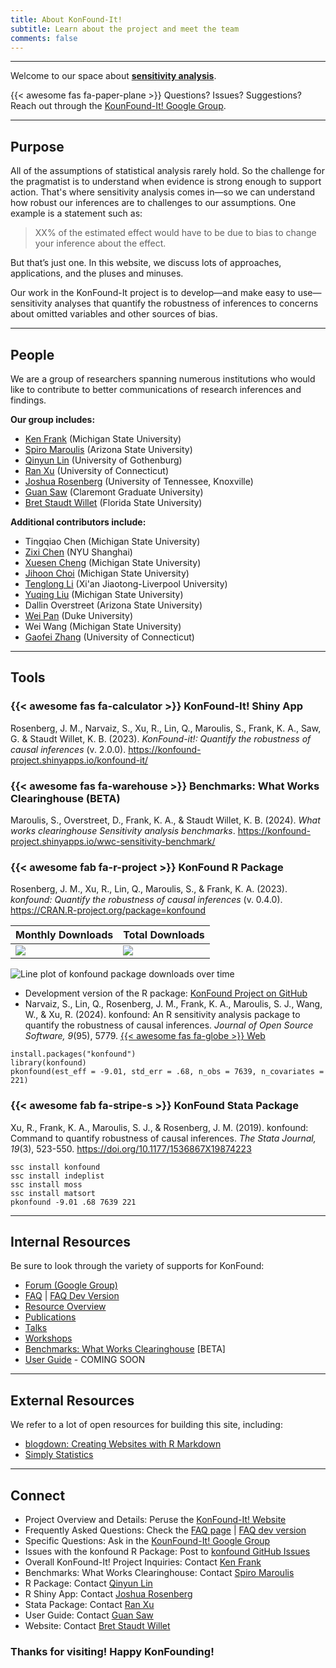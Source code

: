 ```yaml
---
title: About KonFound-It!
subtitle: Learn about the project and meet the team
comments: false
---
```




---

Welcome to our space about **[sensitivity analysis](https://en.wikipedia.org/wiki/Sensitivity_analysis)**. 

{{< awesome fas fa-paper-plane >}} Questions? Issues? Suggestions? Reach out through the [KounFound-It! Google Group](https://groups.google.com/g/konfound-it).

---


## Purpose

All of the assumptions of statistical analysis rarely hold. So the challenge for the pragmatist is to understand when evidence is strong enough to support action. That's where sensitivity analysis comes in&#8212;so we can understand how robust our inferences are to challenges to our assumptions. One example is a statement such as: 

> XX% of the estimated effect would have to be due to bias to change your inference about the effect.

But that’s just one. In this website, we discuss lots of approaches, applications, and the pluses and minuses.

Our work in the KonFound-It project is to develop&#8212;and make easy to use&#8212;sensitivity analyses that quantify the robustness of inferences to concerns about omitted variables and other sources of bias.

---


## People

We are a group of researchers spanning numerous institutions who would like to contribute to better communications of research inferences and findings.

**Our group includes:**

- [Ken Frank](https://msu.edu/~kenfrank/) (Michigan State University)
- [Spiro Maroulis](http://www.public.asu.edu/~smarouli/Spiro_Maroulis/Home.html) (Arizona State University)
- [Qinyun Lin](https://www.linkedin.com/in/qinyun-lin-b72763112/) (University of Gothenburg)
- [Ran Xu](https://sites.google.com/site/ranxupersonalweb/) (University of Connecticut)
- [Joshua Rosenberg](https://joshuamrosenberg.com/) (University of Tennessee, Knoxville)
- [Guan Saw](https://www.cgu.edu/people/guan-saw/) (Claremont Graduate University)
- [Bret Staudt Willet](https://bretsw.com) (Florida State University)

**Additional contributors include:**

- Tingqiao Chen (Michigan State University)
- [Zixi Chen](https://caser.shanghai.nyu.edu/people/zixi-chen/) (NYU Shanghai)
- [Xuesen Cheng](https://www.linkedin.com/in/xuesen-cheng-452272190/) (Michigan State University)
- [Jihoon Choi](https://www.linkedin.com/in/jihoon-choi-60a918223/) (Michigan State University)
- [Tenglong Li](https://www.xjtlu.edu.cn/en/staff-details/staff/tenglong-li) (Xi'an Jiaotong-Liverpool University)
- [Yuqing Liu](https://www.linkedin.com/in/yuqing-liu-b6372889/) (Michigan State University)
- Dallin Overstreet (Arizona State University)
- [Wei Pan](https://sites.duke.edu/panwei/) (Duke University)
- Wei Wang (Michigan State University)
- [Gaofei Zhang](https://www.linkedin.com/in/gaofei-zhang-450013107/) (University of Connecticut)

---


## Tools

### {{< awesome fas fa-calculator >}} KonFound-It! Shiny App

Rosenberg, J. M., Narvaiz, S., Xu, R., Lin, Q., Maroulis, S., Frank, K. A., Saw, G. & Staudt Willet, K. B. (2023). *KonFound-it!: Quantify the robustness of causal inferences* (v. 2.0.0). https://konfound-project.shinyapps.io/konfound-it/



### {{< awesome fas fa-warehouse >}} Benchmarks: What Works Clearinghouse (BETA)

Maroulis, S., Overstreet, D., Frank, K. A., & Staudt Willet, K. B. (2024). *What works clearinghouse Sensitivity analysis benchmarks*. https://konfound-project.shinyapps.io/wwc-sensitivity-benchmark/



### {{< awesome fab fa-r-project >}} KonFound R Package

Rosenberg, J. M., Xu, R., Lin, Q., Maroulis, S., & Frank, K. A. (2023). *konfound: Quantify the robustness of causal inferences* (v. 0.4.0). https://CRAN.R-project.org/package=konfound 

| Monthly Downloads | Total Downloads |
| :---------------- | :-------------- |
| ![](https://cranlogs.r-pkg.org/badges/konfound?color=9bbb59) | ![](https://cranlogs.r-pkg.org/badges/grand-total/konfound?color=9bbb59) |

![Line plot of konfound package downloads over time](/img/konfound-downloads.png)

- Development version of the R package: [KonFound Project on GitHub](https://github.com/konfound-project/konfound)
- Narvaiz, S., Lin, Q., Rosenberg, J. M., Frank, K. A., Maroulis, S. J., Wang, W., & Xu, R. (2024). konfound: An R sensitivity analysis package to quantify the robustness of causal inferences. *Journal of Open Source Software, 9*(95), 5779. [{{< awesome fas fa-globe >}} Web](https://doi.org/10.21105/joss.05779)

```
install.packages("konfound")
library(konfound)
pkonfound(est_eff = -9.01, std_err = .68, n_obs = 7639, n_covariates = 221)
```



### {{< awesome fab fa-stripe-s >}} KonFound Stata Package

Xu, R., Frank, K. A., Maroulis, S. J., & Rosenberg, J. M. (2019). konfound: Command to quantify robustness of causal inferences. *The Stata Journal, 19*(3), 523-550. https://doi.org/10.1177/1536867X19874223

```
ssc install konfound
ssc install indeplist
ssc install moss
ssc install matsort
pkonfound -9.01 .68 7639 221
```


---


## Internal Resources

Be sure to look through the variety of supports for KonFound:

- [Forum (Google Group)](https://groups.google.com/g/konfound-it)
- [FAQ](/page/faq) | [FAQ Dev Version](https://www.dropbox.com/s/9eymdekym5g50o7/frequently%20asked%20questions%20for%20application%20of%20konfound-it.docx?dl=0)
- [Resource Overview](/page/resources)
- [Publications](/page/publications)
- [Talks](/page/talks)
- [Workshops](/page/workshops)
- [Benchmarks: What Works Clearinghouse](https://konfound-project.shinyapps.io/wwc-sensitivity-benchmark/) [BETA]
- [User Guide]() - COMING SOON

---


## External Resources

We refer to a lot of open resources for building this site, including:

- [blogdown: Creating Websites with R Markdown](https://bookdown.org/yihui/blogdown/)
- [Simply Statistics](https://simplystatistics.org/)

---

## Connect

- Project Overview and Details: Peruse the [KonFound-It! Website](https://konfound-it.org/)
- Frequently Asked Questions: Check the [FAQ page](/page/faq) | [FAQ dev version](https://www.dropbox.com/s/9eymdekym5g50o7/frequently%20asked%20questions%20for%20application%20of%20konfound-it.docx?dl=0)
- Specific Questions: Ask in the [KounFound-It! Google Group](https://groups.google.com/g/konfound-it)
- Issues with the konfound R Package: Post to [konfound GitHub Issues]((https://github.com/konfound-project/konfound/issues))
- Overall KonFound-It! Project Inquiries: Contact [Ken Frank](https://msu.edu/~kenfrank/)
- Benchmarks: What Works Clearinghouse: Contact [Spiro Maroulis](http://www.public.asu.edu/~smarouli/Spiro_Maroulis/Home.html)
- R Package: Contact [Qinyun Lin](https://www.linkedin.com/in/qinyun-lin-b72763112/)
- R Shiny App: Contact [Joshua Rosenberg](https://joshuamrosenberg.com/)
- Stata Package: Contact [Ran Xu](https://sites.google.com/site/ranxupersonalweb/)
- User Guide: Contact [Guan Saw](https://www.cgu.edu/people/guan-saw/)
- Website: Contact [Bret Staudt Willet](https://bretsw.com)

### Thanks for visiting! Happy KonFounding!
